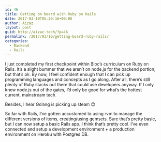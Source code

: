 ```yaml
---
id: 46
title: Getting on board with Ruby on Rails
date: 2017-03-10T05:20:16+00:00
author: Aizaz
layout: post
guid: http://aizaz.tech/?p=46
permalink: /2017/03/10/getting-board-ruby-rails/
categories:
  - Backend
  - Rails
---
```

I just completed my first checkpoint within Bloc&#8217;s curriculum on Ruby on Rails. It&#8217;s a slight bummer that we aren&#8217;t on node.js for the backend portion, but that&#8217;s ok. By now, I feel confident enough that I can pick up programming languages and concepts as I go along. After all, there&#8217;s still plenty of Ruby stacks out there that could use developers anyway. If I only knew node.js out of the gates, I&#8217;d only be good for what&#8217;s the hottest current, mainstream tech.

Besides, I hear Golang is picking up steam 😉

So far with Rails, I&#8217;ve gotten accustomed to using rvm to manage the different versions of items, creating/using gemsets. Sure that&#8217;s pretty basic, but I can now setup a basic Rails app. I think that&#8217;s pretty cool. I&#8217;ve even connected and setup a development environment + a production environment on Heroku with Postgres DB.